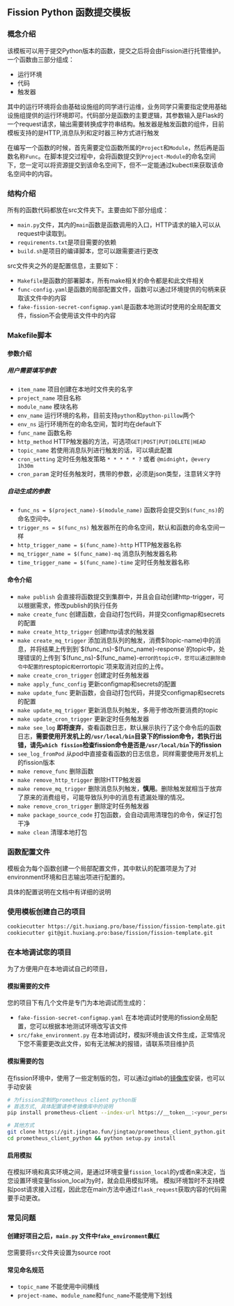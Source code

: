 ## Fission Python 函数提交模板

### 概念介绍
该模板可以用于提交Python版本的函数，提交之后将会由Fission进行托管维护。一个函数由三部分组成：
* 运行环境
* 代码
* 触发器

其中的运行环境将会由基础设施组的同学进行运维，业务同学只需要指定使用基础设施组提供的运行环境即可。代码部分是函数的主要逻辑，其参数输入是Flask的一个request请求，输出需要转换成字符串结构。触发器是触发函数的组件，目前模板支持的是HTTP,消息队列和定时器三种方式进行触发


在编写一个函数的时候，首先需要定位函数所属的`Project`和`Module`，然后再是函数名称`Func`。在脚本提交过程中，会将函数提交到`Project-Module`的命名空间下，您一定可以将资源提交到该命名空间下，但不一定能通过kubectl来获取该命名空间中的内容。

### 结构介绍
所有的函数代码都放在src文件夹下。主要由如下部分组成：

* `main.py`文件，其内的`main`函数是函数调用的入口，HTTP请求的输入可以从request中读取到。
* `requirements.txt`是项目需要的依赖
* `build.sh`是项目的编译脚本，您可以跟需要进行更改

src文件夹之外的是配置信息，主要如下：

* `Makefile`是函数的部署脚本，所有make相关的命令都是和此文件相关
* `func-config.yaml`是函数的局部配置文件，函数可以通过环境提供的句柄来获取该文件中的内容
* `fake-fission-secret-configmap.yaml`是函数本地测试时使用的全局配置文件，fission不会使用该文件中的内容

### Makefile脚本

#### 参数介绍

##### 用户需要填写参数
* `item_name` 项目创建在本地时文件夹的名字
* `project_name`  项目名称
* `module_name` 模块名称
* `env_name` 运行环境的名称，目前支持`python`和`python-pillow`两个
* `env_ns` 运行环境所在的命名空间，暂时均在default下
* `func_name` 函数名称
* `http_method` HTTP触发器的方法，可选项`GET|POST|PUT|DELETE|HEAD`
* `topic_name` 若使用消息队列进行触发的话，可以填此配置
* `cron_setting` 定时任务触发策略 `* * * * * ?` 或者 `@midnight`，`@every 1h30m`
* `cron_param` 定时任务触发时，携带的参数，必须是json类型，注意转义字符

##### 自动生成的参数
* `func_ns = $(project_name)-$(module_name)` 函数将会提交到`$(func_ns)`的命名空间中。
* `trigger_ns = $(func_ns)` 触发器所在的命名空间，默认和函数的命名空间一样
* `http_trigger_name = $(func_name)-http` HTTP触发器名称
* `mq_trigger_name = $(func_name)-mq` 消息队列触发器名称
* `time_trigger_name = $(func_name)-time` 定时任务触发器名称

#### 命令介绍
* `make publish` 会直接将函数提交到集群中，并且会自动创建http-trigger，可以根据需求，修改publish的执行任务
* `make create_func` 创建函数，会自动打包代码，并提交configmap和secrets的配置
* `make create_http_trigger` 创建http请求的触发器
* `make create_mq_trigger` 添加消息队列的触发，消费$(topic-name)中的消息，并将结果上传到到`$(func_ns)-$(func_name)-response`的topic中，处理错误的上传到`$(func_ns)-$(func_name)-error`的topic中，您可以通过删除命令中配置的`resptopic`和`errortopic`项来取消对应的上传。
* `make create_cron_trigger` 创建定时任务触发器
* `make apply_func_config` 更新configmap和secrets的配置
* `make update_func` 更新函数，会自动打包代码，并提交configmap和secrets的配置
* `make update_mq_trigger` 更新消息队列触发，多用于修改所要消费的topic
* `make update_cron_trigger` 更新定时任务触发器
* `make see_log` **即将废弃**，查看函数日志，默认展示执行了这个命令后的函数日志，**需要使用开发机上的`/usr/local/bin`目录下的fission命令，若执行出错，请先`which fission`检查fission命令是否是`/usr/local/bin`下的fission**
* `see_log_fromPod` 从pod中直接查看函数的日志信息，同样需要使用开发机上的fission版本
* `make remove_func` 删除函数
* `make remove_http_trigger` 删除HTTP触发器
* `make remove_mq_trigger` 删除消息队列触发，**慎用**。删除触发就相当于放弃了原来的消费组号，可能导致队列中的消息有遗漏处理的情况。
* `make remove_cron_trigger` 删除定时任务触发器
* `make package_source_code` 打包函数，会自动调用清理包的命令，保证打包干净
* `make clean` 清理本地打包

### 函数配置文件

模板会为每个函数创建一个局部配置文件，其中默认的配置项是为了对environment环境和日志输出项进行配置的。

具体的配置说明在文档中有详细的说明

### 使用模板创建自己的项目
``` bash
cookiecutter https://git.huxiang.pro/base/fission/fission-template.git 或者
cookiecutter git@git.huxiang.pro:base/fission/fission-template.git
```

### 在本地调试您的项目
为了方便用户在本地调试自己的项目，

#### 模拟需要的文件
您的项目下有几个文件是专门为本地调试而生成的：
* `fake-fission-secret-configmap.yaml` 在本地调试时使用的fission全局配置，您可以根据本地测试环境改写该文件
* `src/fake_environment.py` 在本地调试时，模拟环境由该文件生成，正常情况下您不需要更改此文件，如有无法解决的报错，请联系项目维护员

#### 模拟需要的包
在fission环境中，使用了一些定制版的包，可以通过gitlab的[镜像库](https://git.huxiang.pro/base/fission/prometheus-fission-client/-/packages)安装，也可以手动安装
```bash
# 为fission定制的prometheus client python版
# 首选方式, 具体配置请参考镜像库中的说明
pip install prometheus-client --index-url https://__token__:<your_personal_token>@git.huxiang.pro/api/v4/projects/245/packages/pypi/simple

# 其他方式
git clone https://git.jingtao.fun/jingtao/prometheus_client_python.git
cd prometheus_client_python && python setup.py install
```

#### 启用模拟
在模拟环境和真实环境之间，是通过环境变量`fission_local`的y或者n来决定，当您设置环境变量fission_local为y时，就会启用模拟环境。
模拟环境暂时不支持模拟post请求接入过程，因此您在main方法中通过`flask_request`获取内容的代码需要手动更改。

### 常见问题

#### 创建好项目之后，`main.py` 文件中`fake_environment`飙红
您需要将`src`文件夹设置为source root

#### 常见命名规范
* `topic_name` 不能使用中间横线
* `project-name`、`module_name`和`func_name`不能使用下划线